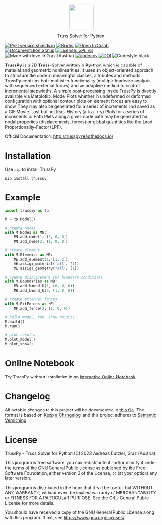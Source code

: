 <p align="center">
  <a href="https://trusspy.readthedocs.io"><img src="https://raw.githubusercontent.com/adtzlr/trusspy/main/docs/_static/logo.png" height="80px"/></a>
  <p align="center">Truss Solver for Python.</p>
</p>

[![PyPI version shields.io](https://img.shields.io/pypi/v/trusspy.svg)](https://pypi.python.org/pypi/trusspy/) [![Binder](https://mybinder.org/badge_logo.svg)](https://mybinder.org/v2/gh/adtzlr/trusspy/main?labpath=docs%2Fexamples%2Fe101_nb_interactive.ipynb) <a target="_blank" href="https://colab.research.google.com/github/adtzlr/trusspy/blob/main/docs/examples/e101_nb_interactive.ipynb"><img src="https://colab.research.google.com/assets/colab-badge.svg" alt="Open In Colab"/></a> [![Documentation Status](https://readthedocs.org/projects/trusspy/badge/?version=latest)](https://trusspy.readthedocs.io/en/latest/?badge=latest) [![License: GPL v3](https://img.shields.io/badge/License-GPLv3-blue.svg)](https://www.gnu.org/licenses/gpl-3.0) ![Made with love in Graz (Austria)](https://img.shields.io/badge/Made%20with%20%E2%9D%A4%EF%B8%8F%20in-Graz%20(Austria)-0c674a) [![codecov](https://codecov.io/gh/adtzlr/trusspy/branch/main/graph/badge.svg?token=2Z0ZKOUKPW)](https://codecov.io/gh/adtzlr/trusspy) [![DOI](https://zenodo.org/badge/145743574.svg)](https://zenodo.org/badge/latestdoi/145743574) ![Codestyle black](https://img.shields.io/badge/code%20style-black-black)

**TrussPy** is a 3D **Truss**-Solver written in **Py**-thon which is capable of material and geometric nonlinearities. It uses an object-oriented approach to structure the code in meaningful classes, attributes and methods. TrussPy contains both multistep functionality (multiple loadcase analysis with sequenced external forces) and an adaptive method to control incremental stepwidths. A simple post-processing inside TrussPy is directly available via Matplotlib. Model Plots whether in undeformed or deformed configuration with optional contour plots on element forces are easy to show. They may also be generated for a series of increments and saved as a GIF Movie. Last but not least History (a.k.a. x-y) Plots for a series of increments or Path Plots along a given node path may be generated for nodal properties (displacements, forces) or global quantities like the Load-Proportionality-Factor (LPF).
   
Official Documentation: http://trusspy.readthedocs.io/

# Installation
Use `pip` to install TrussPy

```
pip install trusspy
```

# Example
```python
import trusspy as tp

M = tp.Model()

# create nodes
with M.Nodes as MN:
    MN.add_node(1, (0, 0, 0))
    MN.add_node(2, (1, 0, 0))

# create element
with M.Elements as ME:
    ME.add_element(1, [1, 2])
    ME.assign_material("all", [1])
    ME.assign_geometry("all", [1])

# create displacement (U) boundary conditions
with M.Boundaries as MB:
    MB.add_bound_U(1, (0, 0, 0))
    MB.add_bound_U(2, (1, 0, 0))

# create external forces
with M.ExtForces as MF:
    MF.add_force(2, (1, 0, 0))

# build model, run, show results
M.build()
M.run()

# plot results
M.plot_model()
M.plot_show()
```
	
# Online Notebook
Try TrussPy without installation in an [Interactive Online Notebook](
https://colab.research.google.com/github/adtzlr/trusspy/blob/main/docs/examples/e101_nb_interactive.ipynb).

# Changelog
All notable changes to this project will be documented in [this file](CHANGELOG.md). The format is based on [Keep a Changelog](https://keepachangelog.com/en/1.0.0/), and this project adheres to [Semantic Versioning](https://semver.org/spec/v2.0.0.html).

# License
TrussPy - Truss Solver for Python (C) 2023 Andreas Dutzler, Graz (Austria).

This program is free software: you can redistribute it and/or modify it under the terms of the GNU General Public License as published by the Free Software Foundation, either version 3 of the License, or (at your option) any later version.

This program is distributed in the hope that it will be useful, but WITHOUT ANY WARRANTY; without even the implied warranty of MERCHANTABILITY or FITNESS FOR A PARTICULAR PURPOSE. See the GNU General Public License for more details.

You should have received a copy of the GNU General Public License along with this program. If not, see <https://www.gnu.org/licenses/>.
